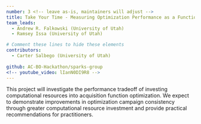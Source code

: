 ```yaml
---
number: 3 <!-- leave as-is, maintainers will adjust -->
title: Take Your Time - Measuring Optimization Performance as a Function of ACQF Optimizer Runtime
team_leads:
  - Andrew R. Falkowski (University of Utah)
  - Ramsey Issa (University of Utah)

# Comment these lines to hide these elements
contributors:
  - Carter Salbego (University of Utah)
  
github: AC-BO-Hackathon/sparks-group
<!-- youtube_video: lIanN0DI9R8 -->
---
```


This project will investigate the performance tradeoff of investing computational resources into acquisition function optimization. We expect to demonstrate improvements in optimization campaign consistency through greater computational resource investment and provide practical recommendations for practitioners.  
